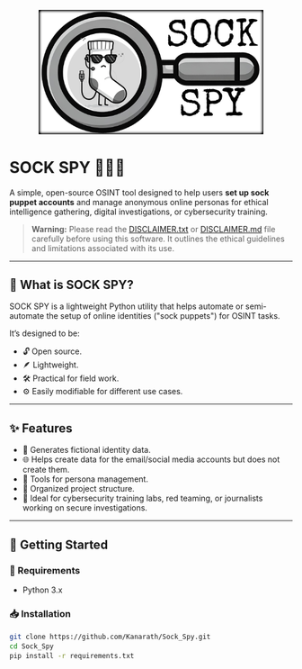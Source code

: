 <p align="center">
  <img src="./data/logo_sock_spy1.png" alt="Logo Sock Spy" width="400">
</p>



# SOCK SPY 🧦🕵️‍♂️

A simple, open-source OSINT tool designed to help users **set up sock puppet accounts** and manage anonymous online personas for ethical intelligence gathering, digital investigations, or cybersecurity training.

> **Warning:** Please read the [DISCLAIMER.txt](DISCLAIMER.txt) or [DISCLAIMER.md](DISCLAIMER.md)  file carefully before using this software. It outlines the ethical guidelines and limitations associated with its use.

---

## 🧠 What is SOCK SPY?

SOCK SPY is a lightweight Python utility that helps automate or semi-automate the setup of online identities ("sock puppets") for OSINT tasks.

It’s designed to be:
- 🔓 Open source.
- 🪶 Lightweight.
- 🛠️ Practical for field work.
- ⚙️ Easily modifiable for different use cases.

---

## ✨ Features

- 🔐 Generates fictional identity data.
- 🌐 Helps create data for the email/social media accounts but does not create them.
- 🧰 Tools for persona management.
- 📁 Organized project structure.
- 🧪 Ideal for cybersecurity training labs, red teaming, or journalists working on secure investigations.

<!-- Add or remove features as needed -->

---

## 🚀 Getting Started

### 🔧 Requirements

- Python 3.x



### 📥 Installation

```bash
git clone https://github.com/Kanarath/Sock_Spy.git
cd Sock_Spy
pip install -r requirements.txt
